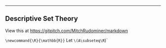 ---
## Descriptive Set Theory
View this at https://gitpitch.com/MitchRudominer/markdown

`\newcommand{\R}{\mathbb{R}}`
Let `\(A\subseteq\R`\)`
